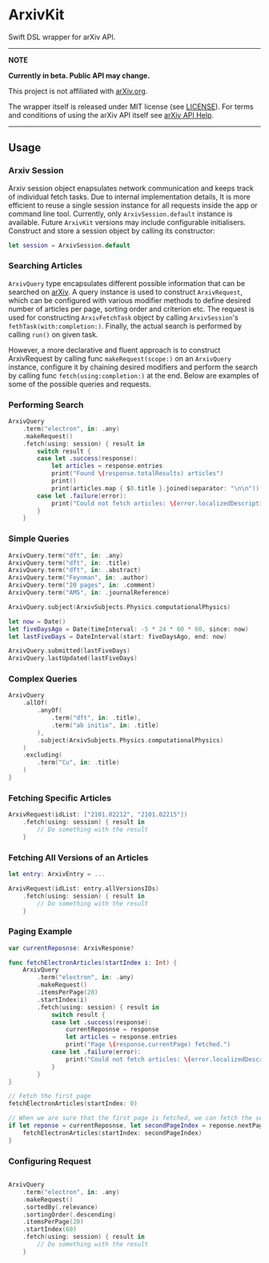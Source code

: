 # ArxivKit

Swift DSL wrapper for arXiv API.

---
**NOTE**

**Currently in beta. Public API may change.**

This project is not affiliated with [arXiv.org](https://arxiv.org). 

The wrapper itself is released under MIT license (see [LICENSE](LICENSE)). For terms and conditions of using the arXiv API itself see [arXiv API Help](https://arxiv.org/help/api).

---

## Usage

### Arxiv Session

Arxiv session object enapsulates network communication and keeps track of individual fetch tasks. Due to internal implementation details, It is more efficient to reuse a single session instance for all requests inside the app or command line tool. Currently, only  `ArxivSession.default` instance is available. Future `ArxivKit` versions may include configurable initialisers. Construct and store a session object by calling its constructor:

```swift
let session = ArxivSession.default
```

### Searching Articles

`ArxivQuery` type encapsulates different possible information that can be searched on [arXiv](https://arxiv.org). A query instance is used to construct `ArxivRequest`, which can be configured with various modifier methods to define desired number of articles per page, sorting order and criterion etc. The request is used for constructing `ArxivFetchTask` object by calling `ArxivSession`'s `fethTask(with:completion:)`. Finally, the actual search is performed by calling `run()` on given task.

However, a more declarative and fluent approach is to construct ArxivRequest by calling func `makeRequest(scope:)` on an `ArxivQuery` instance, configure it by chaining desired modifiers and perform the search by calling func `fetch(using:completion:)` at the end. Below are examples of some of the possible queries and requests.

### Performing Search

```swift
ArxivQuery
    .term("electron", in: .any)
    .makeRequest()
    .fetch(using: session) { result in
        switch result {
        case let .success(response):
            let articles = response.entries
            print("Found \(response.totalResults) articles")
            print()
            print(articles.map { $0.title }.joined(separator: "\n\n"))
        case let .failure(error):
            print("Could not fetch articles: \(error.localizedDescription)")
        }
    }
```
### Simple Queries

```swift
ArxivQuery.term("dft", in: .any)
ArxivQuery.term("dft", in: .title)
ArxivQuery.term("dft", in: .abstract)
ArxivQuery.term("Feynman", in: .author)
ArxivQuery.term("20 pages", in: .comment)
ArxivQuery.term("AMS", in: .journalReference)

ArxivQuery.subject(ArxivSubjects.Physics.computationalPhysics)

let now = Date()
let fiveDaysAgo = Date(timeInterval: -5 * 24 * 60 * 60, since: now)
let lastFiveDays = DateInterval(start: fiveDaysAgo, end: now)

ArxivQuery.submitted(lastFiveDays)
ArxivQuery.lastUpdated(lastFiveDays)
```

### Complex Queries

``` swift
ArxivQuery
    .allOf(
        .anyOf(
            .term("dft", in: .title),
            .term("ab initio", in: .title)
        ),
        .subject(ArxivSubjects.Physics.computationalPhysics)
    )
    .excluding(
        .term("Cu", in: .title)
    )
}
```

### Fetching Specific Articles

```swift
ArxivRequest(idList: ["2101.02212", "2101.02215"])
    .fetch(using: session) { result in
        // Do something with the result
    }
```

### Fetching All Versions of an Articles

```swift
let entry: ArxivEntry = ...

ArxivRequest(idList: entry.allVersionsIDs)
    .fetch(using: session) { result in
        // Do something with the result
    }
```

### Paging Example

```swift
var currentReposnse: ArxivResponse?

func fetchElectronArticles(startIndex i: Int) {
    ArxivQuery
        .term("electron", in: .any)
        .makeRequest()
        .itemsPerPage(20)
        .startIndex(i)
        .fetch(using: session) { result in
            switch result {
            case let .success(response):
                currentReposnse = response
                let articles = response.entries
                print("Page \(response.currentPage) fetched.")
            case let .failure(error):
                print("Could not fetch articles: \(error.localizedDescription)")
            }
        }
}

// Fetch the first page
fetchElectronArticles(startIndex: 0)

// When we are sure that the first page is fetched, we can fetch the second page
if let reponse = currentReposnse, let secondPageIndex = reponse.nextPageStartIndex {
    fetchElectronArticles(startIndex: secondPageIndex)
}
```

### Configuring Request

```swift

ArxivQuery
    .term("electron", in: .any)
    .makeRequest()
    .sortedBy(.relevance)
    .sortingOrder(.descending)
    .itemsPerPage(20)
    .startIndex(60)
    .fetch(using: session) { result in
        // Do something with the result
    }
```


